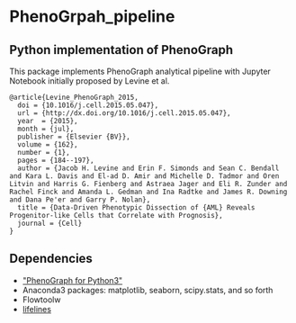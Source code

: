 # PhenoGrpah_pipeline
## Python implementation of PhenoGraph
This package implements PhenoGraph analytical pipeline with Jupyter Notebook initially proposed by Levine et al.

```
@article{Levine_PhenoGraph_2015,
  doi = {10.1016/j.cell.2015.05.047},
  url = {http://dx.doi.org/10.1016/j.cell.2015.05.047},
  year  = {2015},
  month = {jul},
  publisher = {Elsevier {BV}},
  volume = {162},
  number = {1},
  pages = {184--197},
  author = {Jacob H. Levine and Erin F. Simonds and Sean C. Bendall and Kara L. Davis and El-ad D. Amir and Michelle D. Tadmor and Oren Litvin and Harris G. Fienberg and Astraea Jager and Eli R. Zunder and Rachel Finck and Amanda L. Gedman and Ina Radtke and James R. Downing and Dana Pe'er and Garry P. Nolan},
  title = {Data-Driven Phenotypic Dissection of {AML} Reveals Progenitor-like Cells that Correlate with Prognosis},
  journal = {Cell}
}
```

## Dependencies
* ["PhenoGraph for Python3"](https://github.com/jacoblevine/PhenoGraph)
* Anaconda3 packages: matplotlib, seaborn, scipy.stats, and so forth
* Flowtoolw
* [lifelines](https://github.com/CamDavidsonPilon/lifelines)
